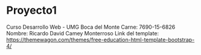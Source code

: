 # Proyecto1
Curso Desarrollo Web - UMG Boca del Monte
Carne:
7690-15-6826 
Nombre:
Ricardo David Camey Monterroso
Link del template:
https://themewagon.com/themes/free-education-html-template-bootstrap-4/




